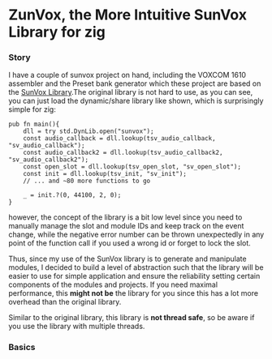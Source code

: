 # ZunVox, the More Intuitive SunVox Library for zig

### Story
I have a couple of sunvox project on hand, including the VOXCOM 1610 assembler and the Preset bank generator which these project are based on the [SunVox Library](https://warmplace.ru/soft/sunvox/sunvox_lib.php).The original library is not hard to use, as you can see, you can just load the dynamic/share library like shown, which is surprisingly simple for zig:

``` zig
pub fn main(){
    dll = try std.DynLib.open("sunvox");
    const audio_callback = dll.lookup(tsv_audio_callback, "sv_audio_callback");
    const audio_callback2 = dll.lookup(tsv_audio_callback2, "sv_audio_callback2");
    const open_slot = dll.lookup(tsv_open_slot, "sv_open_slot");
    const init = dll.lookup(tsv_init, "sv_init");
    // ... and ~80 more functions to go

    _ = init.?(0, 44100, 2, 0);
}

```

however, the concept of the library is a bit low level since you need to manually manage the slot and module IDs and keep track on the event change, while the negative error number can be thrown unexpectedly in any point of the function call if you used a wrong id or forget to lock the slot.

Thus, since my use of the SunVox library is to generate and manipulate modules, I decided to build a level of abstraction such that the library will be easier to use for simple application and ensure the reliability setting certain components of the modules and projects. If you need maximal performance, this **might not be** the library for you since this has a lot more overhead than the original library.

Similar to the original library, this library is **not thread safe**, so be aware if you use the library with multiple threads.

### Basics



